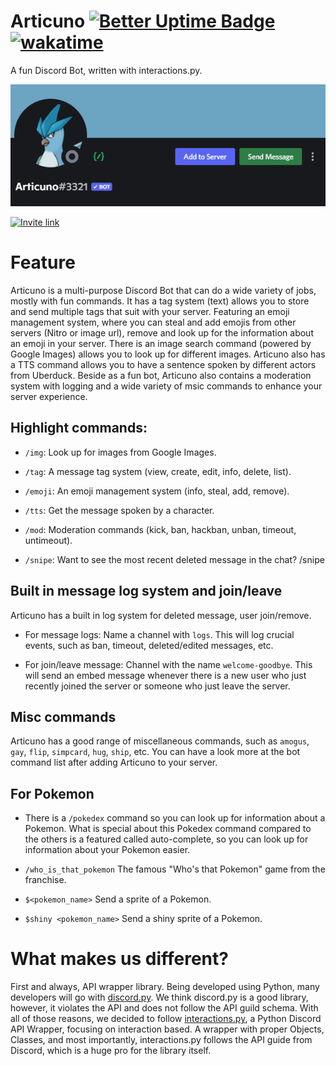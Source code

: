 # Articuno [![Better Uptime Badge](https://betteruptime.com/status-badges/v1/monitor/c1yv.svg)](https://betteruptime.com/?utm_source=status_badge) [![wakatime](https://wakatime.com/badge/github/Articuno-org/Articuno.svg)](https://wakatime.com/badge/github/Jimmy-Blue/Articuno)
A fun Discord Bot, written with interactions.py.

![banner.png](./articuno_banner.png)

[![Invite link](https://img.shields.io/static/v1?label=Articuno&message=Invite-to-server&color=6aa4c1&style=for-the-badge&logo=discord)](https://discord.com/oauth2/authorize?client_id=809084067446259722&permissions=2146958847&scope=bot%20applications.commands)


# Feature

Articuno is a multi-purpose Discord Bot that can do a wide variety of jobs, mostly with fun commands. It has a tag system (text) allows you to store and send multiple tags that suit with your server. Featuring an emoji management system, where you can steal and add emojis from other servers (Nitro or image url), remove and look up for the information about an emoji in your server. There is an image search command (powered by Google Images) allows you to look up for different images. Articuno also has a TTS command allows you to have a sentence spoken by different actors from Uberduck. Beside as a fun bot, Articuno also contains a moderation system with logging and a wide variety of msic commands to enhance your server experience.

## Highlight commands:

- ``/img``: Look up for images from Google Images.

- ``/tag``: A message tag system (view, create, edit, info, delete, list).

- ``/emoji``: An emoji management system (info, steal, add, remove).

- ``/tts``: Get the message spoken by a character.

- ``/mod``: Moderation commands (kick, ban, hackban, unban, timeout, untimeout).

- ``/snipe``: Want to see the most recent deleted message in the chat? /snipe

## Built in message log system and join/leave
Articuno has a built in log system for deleted message, user join/remove.

- For message logs: Name a channel with ``logs``. This will log crucial events, such as ban, timeout, deleted/edited messages, etc.

- For join/leave message: Channel with the name ``welcome-goodbye``. This will send an embed message whenever there is a new user who just recently joined the server or someone who just leave the server.

## Misc commands
Articuno has a good range of miscellaneous commands, such as ``amogus``, ``gay``, ``flip``, ``simpcard``, ``hug``, ``ship``, etc. You can have a look more at the bot command list after adding Articuno to your server.

## For Pokemon

- There is a ``/pokedex`` command so you can look up for information about a Pokemon. What is special about this Pokedex command compared to the others is a featured called auto-complete, so you can look up for information about your Pokemon easier.

- ``/who_is_that_pokemon`` The famous "Who's that Pokemon" game from the franchise.

- ``$<pokemon_name>`` Send a sprite of a Pokemon.

- ``$shiny <pokemon_name>`` Send a shiny sprite of a Pokemon.

# What makes us different?
First and always, API wrapper library. Being developed using Python, many developers will go with [discord.py](https://github.com/Rapptz/discord.py). We think discord.py is a good library, however, it violates the API and does not follow the API guild schema. With all of those reasons, we decided to follow [interactions.py](https://github.com/interactions-py/library), a Python Discord API Wrapper, focusing on interaction based. A wrapper with proper Objects, Classes, and most importantly, interactions.py follows the API guide from Discord, which is a huge pro for the library itself.
